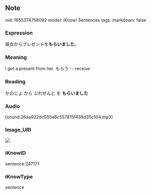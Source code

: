 ## Note
nid: 1655374758092
model: iKnow! Sentences
tags: 
markdown: false

### Expression
彼女からプレゼントを<b>もらいました</b>。

### Meaning
I got a present from her.
もらう -- receive

### Reading
かのじょ から ぷれぜんと を <b>もらいました</b>

### Audio
[sound:26aa922dc055a8c557815f438d35c104.mp3]

### Image_URI
<img src="00a9b539d1c10cdb3baecb5fe80b3a07.jpg">

### iKnowID
sentence:247171

### iKnowType
sentence
